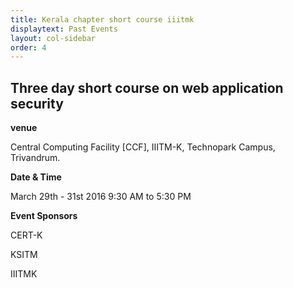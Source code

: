 ```yaml
---
title: Kerala chapter short course iiitmk
displaytext: Past Events
layout: col-sidebar
order: 4
---
```


## Three day short course on web application security


**venue**

   Central Computing Facility [CCF], IIITM-K, Technopark Campus, Trivandrum.

**Date & Time**

   March 29th - 31st 2016 9:30 AM to 5:30 PM


**Event Sponsors**

   CERT-K

   KSITM

   IIITMK

<!-- ### Event Gallery
<div class="row" style="padding: 10px;">
	<div class= "one" style="padding: 3px;">
		<img src="/assets/images/Kerala_chapter_meet_september_2016_flyer.jpg" alt="Cinque Terre" style=" object-fit: cover; width: 30%;"  style="padding: 2px;">
		<img src="/assets/images/Kerala_chapter_meet_september_2016_flyer.jpg" alt="Cinque Terre" style=" object-fit: cover; width: 30%;">
	</div>
</div>
<div class="row" style="padding: 10px;">
	<div class= "one" style="padding: 3px;">
		<img src="/assets/images/Kerala_chapter_meet_september_2016_flyer.jpg" alt="Cinque Terre" style=" object-fit: cover; width: 30%;">
		<img src="/assets/images/Kerala_chapter_meet_september_2016_flyer.jpg" alt="Cinque Terre" style=" object-fit: cover; width: 30%;">
	</div>
</div>
 -->